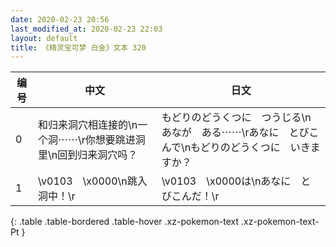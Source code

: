 ```yaml
---
date: 2020-02-23 20:56
last_modified_at: 2020-02-23 22:03
layout: default
title: 《精灵宝可梦 白金》文本 320
---
```

| 编号 | 中文 | 日文 |
| ---- | ---- | ---- |
| 0 | 和归来洞穴相连接的\n一个洞⋯⋯\r你想要跳进洞里\n回到归来洞穴吗？ | もどりのどうくつに　つうじる\nあなが　ある⋯⋯\rあなに　とびこんで\nもどりのどうくつに　いきますか？ |
| 1 | \v0103　\x0000\n跳入洞中！\r | \v0103　\x0000は\nあなに　とびこんだ！\r |
{: .table .table-bordered .table-hover .xz-pokemon-text .xz-pokemon-text-Pt }